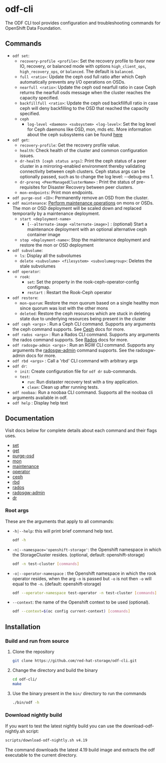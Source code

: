 # odf-cli

The ODF CLI tool provides configuration and troubleshooting commands for OpenShift Data Foundation.

## Commands

- `odf set`:
  - `recovery-profile <profile>`: Set the recovery profile to favor new IO, recovery, or balanced mode with options `high_client_ops`, `high_recovery_ops`, or `balanced`. The default is `balanced`.
  - `full <ratio>`: Update the ceph osd full ratio after which Ceph automatically prevents any I/O operations on OSDs.
  - `nearfull <ratio>`: Update the ceph osd nearfull ratio in case Ceph returns the nearfull osds message when the cluster reaches the capacity specified.
  - `backfillfull <ratio>`:  Update the ceph osd backfillfull ratio in case ceph will deny backfilling to the OSD that reached the capacity specified.
  - `ceph`
    - `log-level <daemon> <subsystem> <log-level>`: Set the log level for Ceph daemons like OSD, mon, mds etc. More information about the ceph subsystems can be found [here](https://docs.ceph.com/en/latest/rados/troubleshooting/log-and-debug/#ceph-subsystems)
- `odf get`:
  - `recovery-profile`: Get the recovery profile value.
  - `health`: Check health of the cluster and common configuration issues.
  - `dr-health [ceph status args]`: Print the ceph status of a peer cluster in a mirroring-enabled environment thereby validating connectivity between ceph clusters. Ceph status args can be optionally passed, such as to change the log level: --debug-ms 1.
  - `dr-prereq <PeerManagedClusterName>` : Print the status of pre-requisites for Disaster Recovery between peer clusters.
  - `mon-endpoints`: Print mon endpoints.
- `odf purge-osd <ID>`: Permanently remove an OSD from the cluster.
- `odf maintenance`: [Perform maintenance operations](docs/maintenance.md) on mons or OSDs. The mon or OSD deployment will be scaled down and replaced temporarily by a maintenance deployment.
  - `start <deployment-name>`
    - `[--alternate-image <alternate-image>]` : (optional) Start a maintenance deployment with an optional alternative ceph container image
  - `stop <deployment-name>`: Stop the maintenance deployment and restore the mon or OSD deployment
- `odf subvolume`:
  - `ls`: Display all the subvolumes
  - `delete <subvolume> <filesystem> <subvolumegroup>`: Deletes the stale subvolumes
- `odf operator`:
  - `rook`:
    - `set`: Set the property in the rook-ceph-operator-config configmap.
    - `restart` : Restart the Rook-Ceph operator
- `odf restore`:
  - `mon-quorum`: Restore the mon quorum based on a single healthy mon since quorum was lost with the other mons
  - `deleted`: Restore the ceph resources which are stuck in deleting state due to underlying resources being present in the cluster
- `odf ceph <args>` : Run a Ceph CLI command. Supports any arguments the ceph command supports. See [Ceph](https://docs.ceph.com/en/pacific/start/intro/) docs for more.
- `odf rados <args>` : Run a Rados CLI command. Supports any arguments the rados command supports. See [Rados](https://docs.ceph.com/en/latest/man/8/rados/) docs for more.
- `odf radosgw-admin <args>` : Run an RGW CLI command. Supports any arguments the [radosgw-admin](https://docs.ceph.com/en/latest/man/8/radosgw-admin/) command supports. See the radosgw-admin docs for more.
- `odf rbd <args>` : Call a 'rbd' CLI command with arbitrary args
- `odf dr`:
  - `init`: Create configuration file for `odf dr` sub-commands.
  - `test`:
    - `run`: Run distaster recovery test with a tiny application.
    - `clean`: Clean up after running tests.
- `odf noobaa:` Run a noobaa CLI command. Supports all the noobaa cli arguments available in odf.
- `odf help` : Display help text

## Documentation

Visit docs below for complete details about each command and their flags uses.

- [set](docs/set.md)
- [get](docs/get.md)
- [purge-osd](docs/purge_osd.md)
- [mon](docs/mons.md)
- [maintenance](docs/maintenance.md)
- [operator](docs/operator.md)
- [ceph](docs/ceph.md)
- [rbd](docs/ceph.md#rbd)
- [rados](docs/ceph.md#rados)
- [radosgw-admin](docs/ceph.md#radosgw-admin)
- [dr](docs/dr.md)

### Root args

These are the arguments that apply to all commands:

- `-h|--help`: this will print brief command help text.

    ```bash
    odf -h
    ```

- `-n|--namespace='openshift-storage'`: the Openshift namespace in which the StorageCluster resides. (optional,  default: openshift-storage)

    ```bash
    odf -n test-cluster [commands]
    ```

- `-o|--operator-namespace` : the Openshift namespace in which the rook operator resides, when the arg `-n` is passed but `-o` is not then `-o` will equal to the `-n`. (default: openshift-storage)

    ```bash
    odf --operator-namespace test-operator -n test-cluster [commands]
    ```

- `--context`: the name of the Openshift context to be used (optional).

    ```bash
    odf --context=$(oc config current-context) [commands]
    ```

## Installation

### Build and run from source

1. Clone the repository

    ```bash
    git clone https://github.com/red-hat-storage/odf-cli.git
    ```

2. Change the directory and build the binary

    ```bash
    cd odf-cli/
    make
    ```

3. Use the binary present in the `bin/` directory to run the commands

    ```bash
    ./bin/odf -h
    ```

### Download nightly build

If you want to test the latest nightly build you can use the
download-odf-nightly.sh script:

```bash
scripts/download-odf-nightly.sh v4.19
```

The command downloads the latest 4.19 build image and extracts the odf
executable to the current directory.
